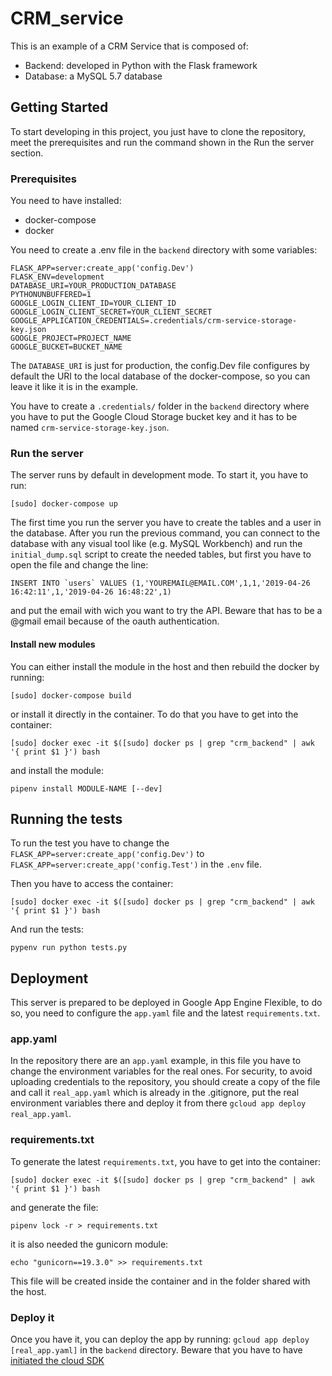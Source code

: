 # CRM_service
This is an example of a CRM Service that is composed of:
- Backend: developed in Python with the Flask framework
- Database: a MySQL 5.7 database
## Getting Started
To start developing in this project, you just have to clone the repository, meet the prerequisites and run the command shown in the Run the server section.
### Prerequisites
You need to have installed:
- docker-compose 
- docker

You need to create a .env file in the `backend` directory with some variables:
```
FLASK_APP=server:create_app('config.Dev')
FLASK_ENV=development
DATABASE_URI=YOUR_PRODUCTION_DATABASE 
PYTHONUNBUFFERED=1
GOOGLE_LOGIN_CLIENT_ID=YOUR_CLIENT_ID
GOOGLE_LOGIN_CLIENT_SECRET=YOUR_CLIENT_SECRET
GOOGLE_APPLICATION_CREDENTIALS=.credentials/crm-service-storage-key.json
GOOGLE_PROJECT=PROJECT_NAME
GOOGLE_BUCKET=BUCKET_NAME
```
The `DATABASE_URI` is just for production, the config.Dev file configures by default the URI to the local database of the docker-compose, so you can leave it like it is in the example.

You have to create a `.credentials/` folder in the `backend` directory where you have to put the Google Cloud Storage bucket key and it has to be named `crm-service-storage-key.json`.


### Run the server
The server runs by default in development mode. To start it, you have to run:

`[sudo] docker-compose up`

The first time you run the server you have to create the tables and a user in the database. After you run the previous command, you can connect to the database with any visual tool like (e.g. MySQL Workbench) and run the `initial_dump.sql` script to create the needed tables, but first you have to open the file and change the line:

```INSERT INTO `users` VALUES (1,'YOUREMAIL@EMAIL.COM',1,1,'2019-04-26 16:42:11',1,'2019-04-26 16:48:22',1)```

and put the email with wich you want to try the API. Beware that has to be a @gmail email because of the oauth authentication.

#### Install new modules
You can either install the module in the host and then rebuild the docker by running:

`[sudo] docker-compose build` 

or install it directly in the container. To do that you have to get into the container: 

`[sudo] docker exec -it $([sudo] docker ps | grep "crm_backend" | awk '{ print $1 }') bash`

and install the module:

`pipenv install MODULE-NAME [--dev]`

## Running the tests
To run the test you have to change the `FLASK_APP=server:create_app('config.Dev')` to `FLASK_APP=server:create_app('config.Test')` in the `.env` file.

Then you have to access the container:

`[sudo] docker exec -it $([sudo] docker ps | grep "crm_backend" | awk '{ print $1 }') bash`

And run the tests:

`pypenv run python tests.py`

## Deployment
This server is prepared to be deployed in Google App Engine Flexible, to do so, you need to configure the `app.yaml` file and the latest `requirements.txt`.
### app.yaml
In the repository there are an `app.yaml` example, in this file you have to change the environment variables for the real ones. For security, to avoid uploading credentials to the repository, you should create a copy of the file and call it `real_app.yaml` which is already in the .gitignore, put the real environment variables there and deploy it from there `gcloud app deploy real_app.yaml`.
### requirements.txt
To generate the latest `requirements.txt`, you have to get into the container:

`[sudo] docker exec -it $([sudo] docker ps | grep "crm_backend" | awk '{ print $1 }') bash`

and generate the file:

`pipenv lock -r > requirements.txt`

it is also needed the gunicorn module:

`echo "gunicorn==19.3.0" >> requirements.txt`

This file will be created inside the container and in the folder shared with the host.
### Deploy it
Once you have it, you can deploy the app by running: `gcloud app deploy [real_app.yaml]` in the `backend` directory. Beware that you have to have [initiated the cloud SDK](https://cloud.google.com/sdk/docs/initializing "Initializing Cloud SDK")
